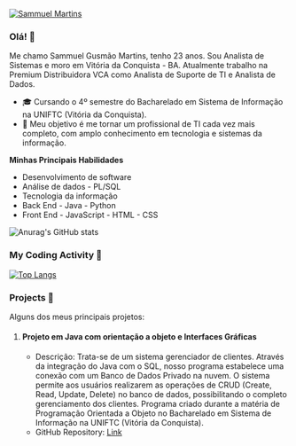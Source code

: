 <!--
**SammMartins/SammMartins** is a ✨ _special_ ✨ repository because its `README.md` (this file) appears on your GitHub profile.

Here are some ideas to get you started:

- 🔭 I’m currently working on ...
- 🌱 I’m currently learning ...
- 👯 I’m looking to collaborate on ...
- 🤔 I’m looking for help with ...
- 💬 Ask me about ...
- 📫 How to reach me: ...
- 😄 Pronouns: ...
- ⚡ Fun fact: ...
-->
[![Sammuel Martins](https://img.shields.io/badge/sammuel--martins-website-green?colorA=61c265&colorB=4CAF50&style=for-the-badge)](https://sammuel.sammuelgusmao.repl.co)

### Olá! 👋

<p>
  Me chamo Sammuel Gusmão Martins, tenho 23 anos. Sou Analista de Sistemas e moro em Vitória da Conquista - BA. Atualmente trabalho na Premium Distribuidora VCA como Analista de Suporte de TI e Analista de Dados.
</p>

- 🎓 Cursando o 4º semestre do Bacharelado em Sistema de Informação na UNIFTC (Vitória da Conquista).
- 🚀 Meu objetivo é me tornar um profissional de TI cada vez mais completo, com amplo conhecimento em tecnologia e sistemas da informação.

**Minhas Principais Habilidades**
- Desenvolvimento de software
- Análise de dados - PL/SQL
- Tecnologia da informação
- Back End - Java - Python
- Front End - JavaScript - HTML - CSS

![Anurag's GitHub stats](https://github-readme-stats.vercel.app/api?username=SammMartins&show_icons=true&theme=synthwave)

### My Coding Activity 🚀

[![Top Langs](https://github-readme-stats.vercel.app/api/top-langs/?username=SammMartins&theme=synthwave)](https://github.com/SammMartins) 

### Projects 🔬 
Alguns dos meus principais projetos:
1. #### Projeto em Java com orientação a objeto e Interfaces Gráficas
   - Descrição: Trata-se de um sistema gerenciador de clientes. Através da integração do Java com o SQL, nosso programa estabelece uma conexão com um Banco de Dados Privado na nuvem. O sistema permite aos usuários realizarem as operações de CRUD (Create, Read, Update, Delete) no banco de dados, possibilitando o completo gerenciamento dos clientes. Programa criado durante a matéria de Programação Orientada a Objeto no Bacharelado em Sistema de Informação na UNIFTC (Vitória da Conquista).
   - GitHub Repository: [Link](https://github.com/SammMartins/Projeto-POO)
